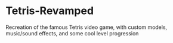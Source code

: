# Tetris-Revamped
Recreation of the famous Tetris video game, with custom models, music/sound effects, and some cool level progression
